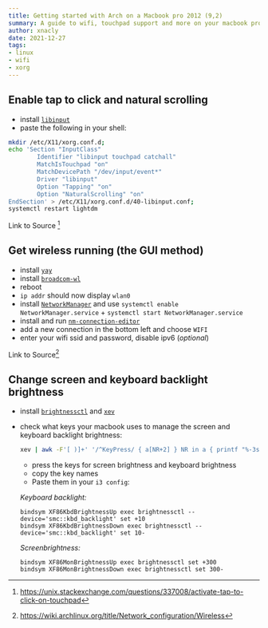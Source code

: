 ```yaml
---
title: Getting started with Arch on a Macbook pro 2012 (9,2)
summary: A guide to wifi, touchpad support and more on your macbook pro 2012 using arch
author: xnacly
date: 2021-12-27
tags: 
- linux
- wifi
- xorg
---
```


## Enable tap to click and natural scrolling

-   install [`libinput`](https://wiki.archlinux.org/title/Libinput)
-   paste the following in your shell:

```bash
mkdir /etc/X11/xorg.conf.d;
echo 'Section "InputClass"
        Identifier "libinput touchpad catchall"
        MatchIsTouchpad "on"
        MatchDevicePath "/dev/input/event*"
        Driver "libinput"
        Option "Tapping" "on"
        Option "NaturalScrolling" "on"
EndSection' > /etc/X11/xorg.conf.d/40-libinput.conf;
systemctl restart lightdm
```

Link to Source [^1]

## Get wireless running (the GUI method)

-   install [`yay`](https://github.com/Jguer/yay#installation)
-   install [`broadcom-wl`](https://wiki.archlinux.org/title/Broadcom_wireless#broadcom-wl)
-   reboot
-   `ip addr` should now display `wlan0`
-   install [`NetworkManager`](https://wiki.archlinux.org/title/NetworkManager) and use
    `systemctl enable NetworkManager.service` + `systemctl start NetworkManager.service`
-   install and run [`nm-connection-editor`](https://archlinux.org/packages/extra/x86_64/nm-connection-editor/)
-   add a new connection in the bottom left and choose `WIFI`
-   enter your wifi ssid and password, disable ipv6 (_optional_)

Link to Source[^2]

## Change screen and keyboard backlight brightness

-   install [`brightnessctl`](https://archlinux.org/packages/community/x86_64/brightnessctl/) and
    [`xev`](https://archlinux.org/packages/extra/x86_64/xorg-xev/)
-   check what keys your macbook uses to manage the screen and keyboard backlight brightness:

    ```bash
    xev | awk -F'[ )]+' '/^KeyPress/ { a[NR+2] } NR in a { printf "%-3s %s\n", $5, $8 }'
    ```

    -   press the keys for screen brightness and keyboard brightness
    -   copy the key names
    -   Paste them in your `i3 config`:

    _Keyboard backlight:_

    ```
    bindsym XF86KbdBrightnessUp exec brightnessctl --device='smc::kbd_backlight' set +10
    bindsym XF86KbdBrightnessDown exec brightnessctl --device='smc::kbd_backlight' set 10-
    ```

    _Screenbrightness:_

    ```
    bindsym XF86MonBrightnessUp exec brightnessctl set +300
    bindsym XF86MonBrightnessDown exec brightnessctl set 300-
    ```

[^1]: https://unix.stackexchange.com/questions/337008/activate-tap-to-click-on-touchpad
[^2]: https://wiki.archlinux.org/title/Network_configuration/Wireless
